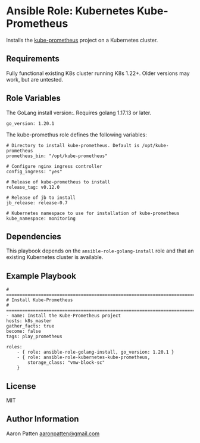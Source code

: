 Ansible Role: Kubernetes Kube-Prometheus
=========

Installs the [kube-prometheus](https://github.com/prometheus-operator/kube-prometheus) project on a Kubernetes cluster.

Requirements
------------

Fully functional existing K8s cluster running K8s 1.22+. Older versions may work, but are untested.

Role Variables
--------------

The GoLang install version:. Requires golang 1.17.13 or later.

    go_version: 1.20.1

The kube-promethus role defines the following variables:

    # Directory to install kube-prometheus. Default is /opt/kube-prometheus
    prometheus_bin: "/opt/kube-prometheus"

    # Configure nginx ingress controller
    config_ingress: "yes"

    # Release of kube-prometheus to install
    release_tag: v0.12.0

    # Release of jb to install
    jb_release: release-0.7

    # Kubernetes namespace to use for installation of kube-prometheus
    kube_namespace: monitoring


Dependencies
------------

This playbook depends on the `ansible-role-golang-install` role and that an existing Kubernetes cluster is available.

Example Playbook
----------------

    # ===========================================================================
    # Install Kube-Prometheus
    # ===========================================================================
    - name: Install the Kube-Prometheus project
    hosts: k8s_master
    gather_facts: true
    become: false
    tags: play_prometheus

    roles:
        - { role: ansible-role-golang-install, go_version: 1.20.1 }
        - { role: ansible-role-kubernetes-kube-prometheus,
            storage_class: "vmw-block-sc"
        }

License
-------

MIT

Author Information
------------------

Aaron Patten
aaronpatten@gmail.com
